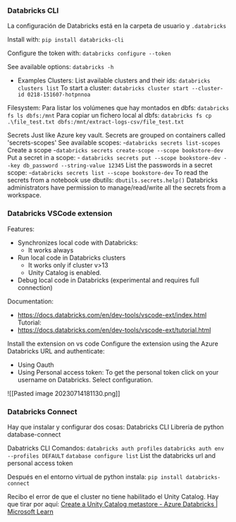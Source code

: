 
### Databricks CLI

La configuración de Databricks está en la carpeta de usuario y `.databricks`

Install with:
	`pip install databricks-cli`

Configure the token with:
	`databricks configure --token`

See available options:
	`databricks -h`

* Examples
Clusters:
	List available clusters and their ids:
		`databricks clusters list`
	To start a cluster:
		`databricks cluster start --cluster-id 0218-151607-hotpnnoa`

Filesystem:
	Para listar los volúmenes que hay montados en dbfs:
		`databricks fs ls dbfs:/mnt`
	Para copiar un fichero local al dbfs:
		`databricks fs cp .\file_test.txt dbfs:/mnt/extract-logs-csv/file_test.txt`

Secrets
	Just like Azure key vault. Secrets are grouped on containers called 'secrets-scopes'
	See available scopes:
		-`databricks secrets list-scopes`
	Create a scope
		-`databricks secrets create-scope --scope bookstore-dev`
	Put a secret in a scope:
		- `databricks secrets put --scope bookstore-dev --key db_password --string-value 12345`
	List the passwords in a secret scope:
		-`databricks secrets list --scope bookstore-dev`
	To read the secrets from a notebook use dbutils:
		`dbutils.secrets.help()`
	Databricks administrators have permission to manage/read/write all the secrets from a workspace.
### Databricks VSCode extension
Features:
- Synchronizes local code with Databricks:
	- It works always
- Run local code in Databricks clusters
	- It works only if cluster v>13
	- Unity Catalog is enabled.
- Debug local code in Databricks (experimental and requires full connection)
	

Documentation:
- https://docs.databricks.com/en/dev-tools/vscode-ext/index.html
Tutorial:
- https://docs.databricks.com/en/dev-tools/vscode-ext/tutorial.html


Install the extension on vs code
Configure the extension using the Azure Databricks URL and authenticate:
- Using Oauth
- Using Personal access token:
	To get the personal token click on your username on Databricks. Select configuration.

![[Pasted image 20230714181130.png]]


### Databricks Connect
Hay que instalar y configurar dos cosas:
	Databricks CLI
	Librería de python database-connect

Dabatricks CLI
	Comandos:
		`databricks auth profiles`
		`databricks auth env --profiles DEFAULT`
		`database configure list`
			List the databricks url and personal access token
		
Después en el entorno virtual de python instala:
`pip install databricks-connect`


Recibo el error de que el cluster no tiene habilitado el Unity Catalog. 
Hay que tirar por aquí:
[Create a Unity Catalog metastore - Azure Databricks | Microsoft Learn](https://learn.microsoft.com/en-us/azure/databricks/data-governance/unity-catalog/create-metastore)